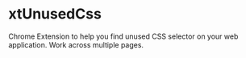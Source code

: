 xtUnusedCss
===========

Chrome Extension to help you find unused CSS selector on your web application.
Work across multiple pages.
